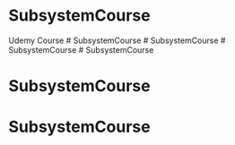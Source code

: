 # SubsystemCourse
 Udemy Course
#   S u b s y s t e m C o u r s e  
 #   S u b s y s t e m C o u r s e  
 #   S u b s y s t e m C o u r s e  
 # SubsystemCourse
# SubsystemCourse
# SubsystemCourse

